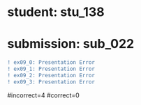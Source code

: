 # student: stu_138
# submission: sub_022

```diff
! ex09_0: Presentation Error
! ex09_1: Presentation Error
! ex09_2: Presentation Error
! ex09_3: Presentation Error
```
#incorrect=4
#correct=0
